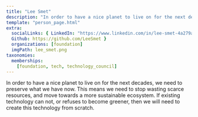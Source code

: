 ```yaml
---
title: "Lee Smet"
description: "In order to have a nice planet to live on for the next decades, we need to preserve what we have now."
template: "person_page.html"
extra:
  socialLinks: { LinkedIn: "https://www.linkedin.com/in/lee-smet-4a279a136/",
  Github: https://github.com/LeeSmet }
  organizations: [foundation]
  imgPath: lee_smet.png
taxonomies:
  memberships:
    [foundation, tech, technology_council]
---
```


In order to have a nice planet to live on for the next decades, we need to preserve what we have now. This means we need to stop wasting scarce resources, and move towards a more sustainable ecosystem. If existing technology can not, or refuses to become greener, then we will need to create this technology from scratch.
